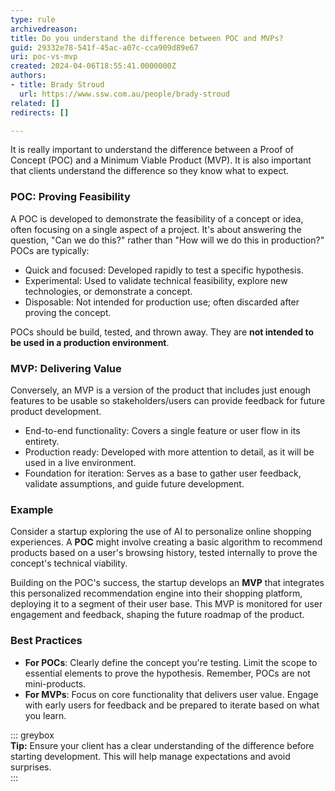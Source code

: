 ```yaml
---
type: rule
archivedreason: 
title: Do you understand the difference between POC and MVPs?
guid: 29332e78-541f-45ac-a07c-cca909d89e67
uri: poc-vs-mvp
created: 2024-04-06T18:55:41.0000000Z
authors:
- title: Brady Stroud
  url: https://www.ssw.com.au/people/brady-stroud
related: []
redirects: []

---
```


It is really important to understand the difference between a Proof of Concept (POC) and a Minimum Viable Product (MVP). It is also important that clients understand the difference so they know what to expect.

<!--endintro-->

### POC: Proving Feasibility

A POC is developed to demonstrate the feasibility of a concept or idea, often focusing on a single aspect of a project. It's about answering the question, "Can we do this?" rather than "How will we do this in production?" POCs are typically:

- Quick and focused: Developed rapidly to test a specific hypothesis.
- Experimental: Used to validate technical feasibility, explore new technologies, or demonstrate a concept.
- Disposable: Not intended for production use; often discarded after proving the concept.

POCs should be build, tested, and thrown away. They are **not intended to be used in a production environment**.

### MVP: Delivering Value

Conversely, an MVP is a version of the product that includes just enough features to be usable so stakeholders/users can provide feedback for future product development. 

- End-to-end functionality: Covers a single feature or user flow in its entirety.
- Production ready: Developed with more attention to detail, as it will be used in a live environment.
- Foundation for iteration: Serves as a base to gather user feedback, validate assumptions, and guide future development.

### Example

Consider a startup exploring the use of AI to personalize online shopping experiences. A **POC** might involve creating a basic algorithm to recommend products based on a user's browsing history, tested internally to prove the concept's technical viability.

Building on the POC's success, the startup develops an **MVP** that integrates this personalized recommendation engine into their shopping platform, deploying it to a segment of their user base. This MVP is monitored for user engagement and feedback, shaping the future roadmap of the product.

### Best Practices

- **For POCs**: Clearly define the concept you're testing. Limit the scope to essential elements to prove the hypothesis. Remember, POCs are not mini-products.
- **For MVPs**: Focus on core functionality that delivers user value. Engage with early users for feedback and be prepared to iterate based on what you learn.

::: greybox  
**Tip:** Ensure your client has a clear understanding of the difference before starting development. This will help manage expectations and avoid surprises.  
:::
